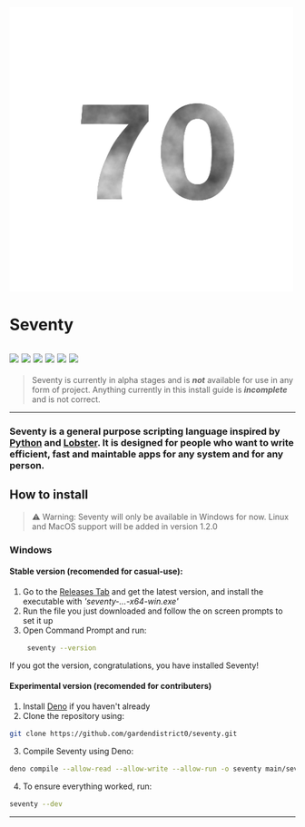 <img src="docs/assets/seventy.png" width="500" />

# Seventy


![](https://img.shields.io/github/last-commit/gardendistrict0/seventy)
![](https://img.shields.io/github/repo-size/gardendistrict0/seventy)
![](https://img.shields.io/github/issues/gardendistrict0/seventy)
![](https://img.shields.io/github/issues-pr/gardendistrict0/seventy)
![](https://img.shields.io/github/contributors/gardendistrict0/seventy)
![](https://img.shields.io/github/commit-activity/m/gardendistrict0/seventy)
---

> Seventy is currently in alpha stages and is ***not*** available for use in any form of project. Anything currently in this install guide is ***incomplete*** and is not correct.
---
### Seventy is a general purpose scripting language inspired by [Python](https://www.python.org) and [Lobster](https://strlen.com/lobster/). It is designed for people who want to write efficient, fast and maintable apps for any system and for any person.


## How to install

> ⚠️ Warning: 
> Seventy will only be available in Windows for now. Linux and MacOS support will be added in version 1.2.0

### Windows
#### Stable version (recomended for casual-use):
1. Go to the [Releases Tab](https://github.com/gardendistrict0/seventy/releases) and get the latest version, and install the executable with *'seventy-...-x64-win.exe'*
2. Run the file you just downloaded and follow the on screen prompts to set it up
3. Open Command Prompt and run:
    ```bash
     seventy --version 
    ```
If you got the version, congratulations, you have installed Seventy!

#### Experimental version (recomended for contributers)
1. Install [Deno](https://deno.land) if you haven't already
2. Clone the repository using:
```bash
git clone https://github.com/gardendistrict0/seventy.git
```

3. Compile Seventy using Deno:
```bash
deno compile --allow-read --allow-write --allow-run -o seventy main/seventy.ts
```

4. To ensure everything worked, run:
```bash
seventy --dev
```

---


